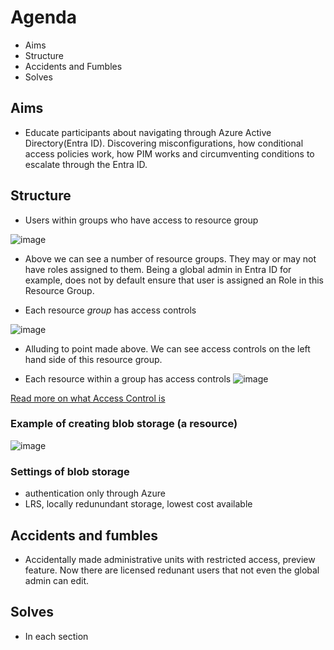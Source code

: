 # Agenda 

* Aims
* Structure
* Accidents and Fumbles
* Solves

## Aims 

* Educate participants about navigating through Azure Active Directory(Entra ID). Discovering misconfigurations, how conditional access policies work, how PIM works and circumventing conditions to escalate through the Entra ID.

## Structure 

* Users within groups who have access to resource group
  
![image](https://github.com/IshaqSiddiqui/Revolutionary/assets/100017925/8458d12b-0f82-4388-91c6-ece5150bdc8b)

* Above we can see a number of resource groups. They may or may not have roles assigned to them. Being a global admin in Entra ID for example, does not by default ensure that user is assigned an Role in this Resource Group. 

* Each resource *group* has access controls
  
![image](https://github.com/IshaqSiddiqui/Revolutionary/assets/100017925/e44cb7f3-7ad1-4a39-a25f-aefade55a303)

* Alluding to point made above. We can see access controls on the left hand side of this resource group. 

* Each resource within a group has access controls
![image](https://github.com/IshaqSiddiqui/Revolutionary/assets/100017925/4f441177-c5dc-4b23-bdaa-8725ff15af83)

[Read more on what Access Control is][recent]

[recent]:https://www.microsoft.com/en-au/security/business/security-101/what-is-access-control

### Example of creating blob storage (a resource) 

![image](https://github.com/IshaqSiddiqui/Revolutionary/assets/100017925/0f7c2e21-68e4-4625-944e-6486ab2bc310)

### Settings of blob storage 
* authentication only through Azure
* LRS, locally redunundant storage, lowest cost available

  







## Accidents and fumbles 
* Accidentally made administrative units with restricted access, preview feature. Now there are licensed redunant users that not even the global admin can edit.

## Solves 
* In each section





